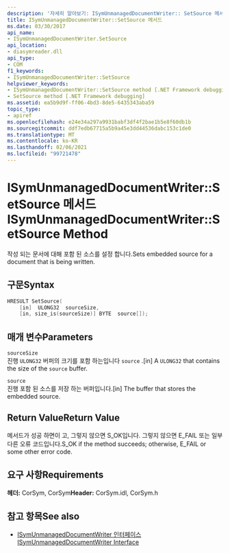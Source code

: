 ```yaml
---
description: '자세히 알아보기: ISymUnmanagedDocumentWriter:: SetSource 메서드'
title: ISymUnmanagedDocumentWriter::SetSource 메서드
ms.date: 03/30/2017
api_name:
- ISymUnmanagedDocumentWriter.SetSource
api_location:
- diasymreader.dll
api_type:
- COM
f1_keywords:
- ISymUnmanagedDocumentWriter::SetSource
helpviewer_keywords:
- ISymUnmanagedDocumentWriter::SetSource method [.NET Framework debugging]
- SetSource method [.NET Framework debugging]
ms.assetid: ea5b9d9f-ff06-4bd3-8de5-6435343aba59
topic_type:
- apiref
ms.openlocfilehash: e24e34a297a9931babf3df4f2bae1b5e8f60db1b
ms.sourcegitcommit: ddf7edb67715a5b9a45e3dd44536dabc153c1de0
ms.translationtype: MT
ms.contentlocale: ko-KR
ms.lasthandoff: 02/06/2021
ms.locfileid: "99721478"
---
```

# <a name="isymunmanageddocumentwritersetsource-method"></a><span data-ttu-id="cfd18-103">ISymUnmanagedDocumentWriter::SetSource 메서드</span><span class="sxs-lookup"><span data-stu-id="cfd18-103">ISymUnmanagedDocumentWriter::SetSource Method</span></span>

<span data-ttu-id="cfd18-104">작성 되는 문서에 대해 포함 된 소스를 설정 합니다.</span><span class="sxs-lookup"><span data-stu-id="cfd18-104">Sets embedded source for a document that is being written.</span></span>  
  
## <a name="syntax"></a><span data-ttu-id="cfd18-105">구문</span><span class="sxs-lookup"><span data-stu-id="cfd18-105">Syntax</span></span>  
  
```cpp  
HRESULT SetSource(  
    [in]  ULONG32  sourceSize,  
    [in, size_is(sourceSize)] BYTE  source[]);  
```  
  
## <a name="parameters"></a><span data-ttu-id="cfd18-106">매개 변수</span><span class="sxs-lookup"><span data-stu-id="cfd18-106">Parameters</span></span>  

 `sourceSize`  
 <span data-ttu-id="cfd18-107">진행 `ULONG32` 버퍼의 크기를 포함 하는입니다 `source` .</span><span class="sxs-lookup"><span data-stu-id="cfd18-107">[in] A `ULONG32` that contains the size of the `source` buffer.</span></span>  
  
 `source`  
 <span data-ttu-id="cfd18-108">진행 포함 된 소스를 저장 하는 버퍼입니다.</span><span class="sxs-lookup"><span data-stu-id="cfd18-108">[in] The buffer that stores the embedded source.</span></span>  
  
## <a name="return-value"></a><span data-ttu-id="cfd18-109">Return Value</span><span class="sxs-lookup"><span data-stu-id="cfd18-109">Return Value</span></span>  

 <span data-ttu-id="cfd18-110">메서드가 성공 하면이 고, 그렇지 않으면 S_OK입니다. 그렇지 않으면 E_FAIL 또는 일부 다른 오류 코드입니다.</span><span class="sxs-lookup"><span data-stu-id="cfd18-110">S_OK if the method succeeds; otherwise, E_FAIL or some other error code.</span></span>  
  
## <a name="requirements"></a><span data-ttu-id="cfd18-111">요구 사항</span><span class="sxs-lookup"><span data-stu-id="cfd18-111">Requirements</span></span>  

 <span data-ttu-id="cfd18-112">**헤더:** CorSym, CorSym</span><span class="sxs-lookup"><span data-stu-id="cfd18-112">**Header:** CorSym.idl, CorSym.h</span></span>  
  
## <a name="see-also"></a><span data-ttu-id="cfd18-113">참고 항목</span><span class="sxs-lookup"><span data-stu-id="cfd18-113">See also</span></span>

- [<span data-ttu-id="cfd18-114">ISymUnmanagedDocumentWriter 인터페이스</span><span class="sxs-lookup"><span data-stu-id="cfd18-114">ISymUnmanagedDocumentWriter Interface</span></span>](isymunmanageddocumentwriter-interface.md)
